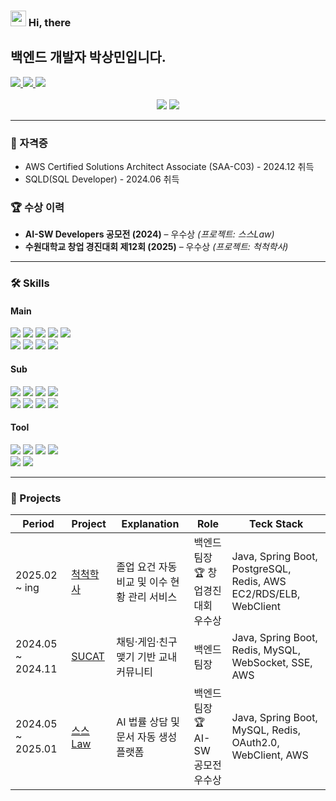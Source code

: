 ### <img src="https://raw.githubusercontent.com/Tarikul-Islam-Anik/Animated-Fluent-Emojis/master/Emojis/Hand%20gestures/Hand%20with%20Fingers%20Splayed%20Light%20Skin%20Tone.png" width="25" height="25" /> Hi, there
## 백엔드 개발자 박상민입니다.

<div>
  <a href="https://velog.io/@pp8817/posts">
    <img src="https://img.shields.io/badge/Tech Blog-d14836?style=flat&logo=Velog&logoColor=white&color=#79D9B6"/>
  </a>
  <a href="mailto:pp8817@naver.com">
    <img src="https://img.shields.io/badge/pp8817@naver.com-03C75A?style=flat&logo=Naver&logoColor=white"/>
  </a>
  <a href="https://abiding-branch-9b1.notion.site/176dbad0f80a8000968ad724c97a77e5?pvs=4">
    <img src="https://img.shields.io/badge/Portfolio-000000?style=flat&logo=Notion&logoColor=white"/>
  </a>
</div>

<br>

<div align="center">
  <img src="https://github-readme-stats.vercel.app/api?username=pp8817&hide=stars&show_icons=true&&theme=dark" />
  <img src="http://mazassumnida.wtf/api/v2/generate_badge?boj=pp8817" />
</div>

---

### 🧾 자격증
- AWS Certified Solutions Architect Associate (SAA-C03) - 2024.12 취득
- SQLD(SQL Developer) - 2024.06 취득

### 🏆 수상 이력
- **AI-SW Developers 공모전 (2024)** – 우수상 *(프로젝트: 스스Law)*
- **수원대학교 창업 경진대회 제12회 (2025)** – 우수상 *(프로젝트: 척척학사)*

---

### 🛠 Skills

#### Main
<div>
  <img src="https://img.shields.io/badge/Java-007396?style=flat&logo=Java&logoColor=white"/>
  <img src="https://img.shields.io/badge/Spring Boot-6DB33F?style=flat&logo=SpringBoot&logoColor=white"> 
  <img src="https://img.shields.io/badge/Spring Data JPA-6DB33F?style=flat&logo=spring&logoColor=white" /> 
  <img src="https://img.shields.io/badge/Spring Security-6DB33F?style=flat&logo=springsecurity&logoColor=white" />
  <img src="https://img.shields.io/badge/Gradle-02303A?style=flat&logo=Gradle&logoColor=white"/>
</div>
<div>
  <img src="https://img.shields.io/badge/Python-3776AB?style=flat&logo=Python&logoColor=white"/>
  <img src="https://img.shields.io/badge/Mysql-4479A1?style=flat&logo=Mysql&logoColor=white"/>
  <img src="https://img.shields.io/badge/PostgreSql-4169E1?style=flat&logo=PostgreSql&logoColor=white"/>
  <img src="https://img.shields.io/badge/Redis-%23DD0031.svg?style=flat&logo=redis&logoColor=white" />
</div>

#### Sub
<div>
  <img src="https://img.shields.io/badge/Swagger-85EA2D?style=flat&logo=Swagger&logoColor=white"/>
  <img src="https://img.shields.io/badge/QueryDSL-0094F5?style=flat&logo=QueryDSL&logoColor=white" /> 
  <img src="https://img.shields.io/badge/Docker-2496ED?style=flat&logo=Docker&logoColor=white"/>
  <img src="https://img.shields.io/badge/Nginx-009639?style=flat&logo=Nginx&logoColor=white"/>
</div>
<div>
  <img src="https://img.shields.io/badge/Amazon-F68F1E?style=flat&logo=Amazon&logoColor=white"/>
  <img src="https://img.shields.io/badge/Amazon--EC2-FF9900?style=flat&logo=AmazonEC2&logoColor=white"/>
  <img src="https://img.shields.io/badge/Amazon--RDS-527FFF?style=flat&logo=AmazonRDS&logoColor=white"/>
  <img src="https://img.shields.io/badge/Amazon--S3-569A31?style=flat&logo=AmazonS3&logoColor=white"/>  
</div>

#### Tool
<div>
  <img src="https://img.shields.io/badge/IntelliJ-000000?style=flat&logo=IntelliJ&logoColor=white"/>
  <img src="https://img.shields.io/badge/Git-F05032?style=flat&logo=Git&logoColor=white"/>
  <img src="https://img.shields.io/badge/Github-181717?style=flat-square&logo=Github&logoColor=white"/>
  <img src="https://img.shields.io/badge/Postman-FF6C37?style=flat&logo=Postman&logoColor=white"/>
</div>
<div>
  <img src="https://img.shields.io/badge/Notion-000000?style=flat&logo=Notion&logoColor=white"/>
  <img src="https://img.shields.io/badge/Slack-4A154B?style=flat&logo=Slack&logoColor=white"/>
</div>

---

### 🚀 Projects

| Period | Project | Explanation | Role | Teck Stack |
|------|-------------|------|------|------------|
| 2025.02 ~ ing | [척척학사](https://github.com/pp8817/Chukchuk-haksa_Server) | 졸업 요건 자동 비교 및 이수 현황 관리 서비스 | 백엔드 팀장 <br>🏆 창업경진대회 우수상 | Java, Spring Boot, PostgreSQL, Redis, AWS EC2/RDS/ELB, WebClient |
| 2024.05 ~ 2024.11 | [SUCAT](https://github.com/Suwon-University-Community-SUCAT/Sucat-Server) | 채팅·게임·친구 맺기 기반 교내 커뮤니티 | 백엔드 팀장 | Java, Spring Boot, Redis, MySQL, WebSocket, SSE, AWS |
| 2024.05 ~ 2025.01 | [스스Law](https://github.com/HanIum2024-AILawyer/SSL-Server) | AI 법률 상담 및 문서 자동 생성 플랫폼 | 백엔드 팀장 <br>🏆 AI-SW 공모전 우수상 | Java, Spring Boot, MySQL, Redis, OAuth2.0, WebClient, AWS |
